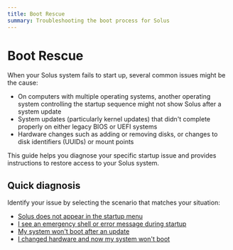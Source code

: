 ```yaml
---
title: Boot Rescue
summary: Troubleshooting the boot process for Solus
---
```


# Boot Rescue

When your Solus system fails to start up, several common issues might be the cause:

- On computers with multiple operating systems, another operating system controlling the startup sequence might not show Solus after a system update
- System updates (particularly kernel updates) that didn't complete properly on either legacy BIOS or UEFI systems
- Hardware changes such as adding or removing disks, or changes to disk identifiers (UUIDs) or mount points

This guide helps you diagnose your specific startup issue and provides instructions to restore access to your Solus system.

## Quick diagnosis

Identify your issue by selecting the scenario that matches your situation:

- [Solus does not appear in the startup menu](./solus-not-in-boot-menu.md)
- [I see an emergency shell or error message during startup](./emergency-shell-startup.mdx)
- [My system won't boot after an update](./system-not-working-after-update.mdx)
- [I changed hardware and now my system won't boot](./system-not-working-hardware-change.mdx)